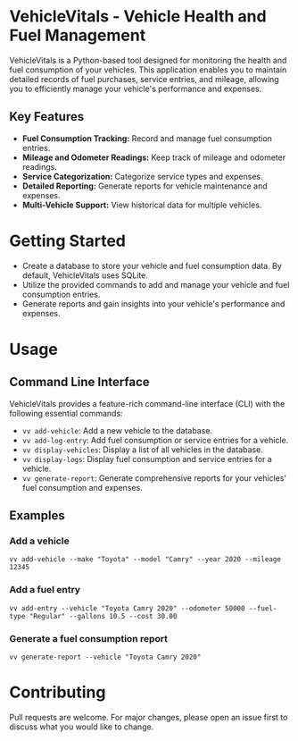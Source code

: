 # VehicleVitals - Vehicle Health and Fuel Management

VehicleVitals is a Python-based tool designed for monitoring the health and fuel consumption of your vehicles. This application enables you to maintain detailed records of fuel purchases, service entries, and mileage, allowing you to efficiently manage your vehicle's performance and expenses.

## Key Features

- **Fuel Consumption Tracking:** Record and manage fuel consumption entries.
- **Mileage and Odometer Readings:** Keep track of mileage and odometer readings.
- **Service Categorization:** Categorize service types and expenses.
- **Detailed Reporting:** Generate reports for vehicle maintenance and expenses.
- **Multi-Vehicle Support:** View historical data for multiple vehicles.

# Getting Started
- Create a database to store your vehicle and fuel consumption data. By default, VehicleVitals uses SQLite.
- Utilize the provided commands to add and manage your vehicle and fuel consumption entries.
- Generate reports and gain insights into your vehicle's performance and expenses.

# Usage
## Command Line Interface
VehicleVitals provides a feature-rich command-line interface (CLI) with the following essential commands:
- ```vv add-vehicle```: Add a new vehicle to the database.
- ```vv add-log-entry```: Add fuel consumption or service entries for a vehicle.
- ```vv display-vehicles```: Display a list of all vehicles in the database.
- ```vv display-logs```: Display fuel consumption and service entries for a vehicle.
- ```vv generate-report```: Generate comprehensive reports for your vehicles' fuel consumption and expenses.

## Examples

### Add a vehicle
```vv add-vehicle --make "Toyota" --model "Camry" --year 2020 --mileage 12345```

### Add a fuel entry
```vv add-entry --vehicle "Toyota Camry 2020" --odometer 50000 --fuel-type "Regular" --gallons 10.5 --cost 30.00```

### Generate a fuel consumption report
```vv generate-report --vehicle "Toyota Camry 2020"```

# Contributing
Pull requests are welcome. For major changes, please open an issue first to discuss what you would like to change.
